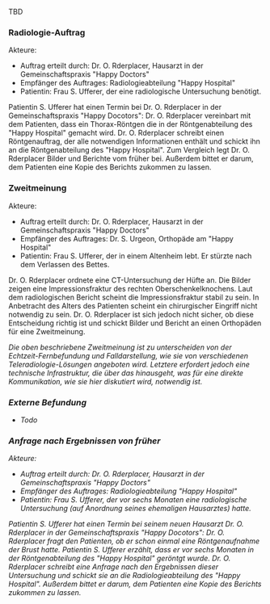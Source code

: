 TBD

### Radiologie-Auftrag
Akteure:

* Auftrag erteilt durch: Dr. O. Rderplacer, Hausarzt in der Gemeinschaftspraxis "Happy Doctors"
* Empfänger des Auftrages: Radiologieabteilung "Happy Hospital"
* Patientin: Frau S. Ufferer, der eine radiologische Untersuchung benötigt.

Patientin S. Ufferer hat einen Termin bei Dr. O. Rderplacer in der Gemeinschaftspraxis "Happy Docotors": Dr. O. Rderplacer vereinbart mit dem Patienten, dass ein Thorax-Röntgen die in der Röntgenabteilung des "Happy Hospital" gemacht wird. Dr. O. Rderplacer schreibt einen Röntgenauftrag, der alle notwendigen Informationen enthält und schickt ihn an die Röntgenabteilung des "Happy Hospital". Zum Vergleich legt Dr. O. Rderplacer Bilder und Berichte vom früher bei. Außerdem bittet er darum, dem Patienten eine Kopie des Berichts zukommen zu lassen.

### Zweitmeinung
Akteure:

* Auftrag erteilt durch: Dr. O. Rderplacer, Hausarzt in der Gemeinschaftspraxis "Happy Doctors"
* Empfänger des Auftrages: Dr. S. Urgeon, Orthopäde am "Happy Hospital"
* Patientin: Frau S. Ufferer, der in einem Altenheim lebt. Er stürzte nach dem Verlassen des Bettes.

Dr. O. Rderplacer ordnete eine CT-Untersuchung der Hüfte an. Die Bilder zeigen eine Impressionsfraktur des rechten Oberschenkelknochens. Laut dem radiologischen Bericht scheint die Impressionsfraktur stabil zu sein. In Anbetracht des Alters des Patienten scheint ein chirurgischer Eingriff nicht notwendig zu sein. Dr. O. Rderplacer ist sich jedoch nicht sicher, ob diese Entscheidung richtig ist und schickt Bilder und Bericht an einen Orthopäden für eine Zweitmeinung.

<i>Die oben beschriebene Zweitmeinung ist zu unterscheiden von der Echtzeit-Fernbefundung und Falldarstellung, wie sie von verschiedenen Teleradiologie-Lösungen angeboten wird. Letztere erfordert jedoch eine technische Infrastruktur, die über das hinausgeht, was für eine direkte Kommunikation, wie sie hier diskutiert wird, notwendig ist. <i>

### Externe Befundung
- Todo



### Anfrage nach Ergebnissen von früher
Akteure:

* Auftrag erteilt durch: Dr. O. Rderplacer, Hausarzt in der Gemeinschaftspraxis "Happy Doctors"
* Empfänger des Auftrages: Radiologieabteilung "Happy Hospital"
* Patientin: Frau S. Ufferer, der vor sechs Monaten eine radiologische Untersuchung (auf Anordnung seines ehemaligen Hausarztes) hatte.

Patientin S. Ufferer hat einen Termin bei seinem neuen Hausarzt Dr. O. Rderplacer in der Gemeinschaftspraxis "Happy Docotors": Dr. O. Rderplacer fragt den Patienten, ob er schon einmal eine Röntgenaufnahme der Brust hatte. Patientin S. Ufferer erzählt, dass er vor sechs Monaten in der Röntgenabteilung des "Happy Hospital" geröntgt wurde. Dr. O. Rderplacer schreibt eine Anfrage nach den Ergebnissen dieser Untersuchung und schickt sie an die Radiologieabteilung des "Happy Hospital". Außerdem bittet er darum, dem Patienten eine Kopie des Berichts zukommen zu lassen.
